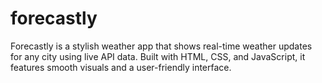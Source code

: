 # forecastly
Forecastly is a stylish weather app that shows real-time weather updates for any city using live API data. Built with HTML, CSS, and JavaScript, it features smooth visuals and a user-friendly interface.
